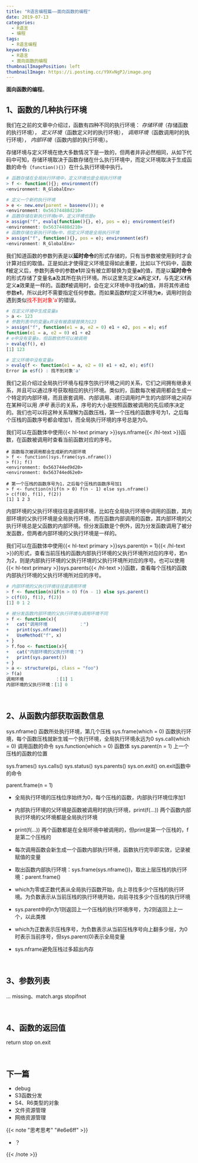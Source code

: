 ```yaml
---
title: "R语言编程篇——面向函数的编程"
date: 2019-07-13
categories:
  - R语言
  - 编程
tags:
  - R语言编程
keywords:
  - R语言
  - 面向函数的编程
thumbnailImagePosition: left
thumbnailImage: https://i.postimg.cc/Y9XvNgPJ/image.png
---
```


**面向函数的编程**。

<!--more-->

<!-- toc -->

## 1、函数的几种执行环境

我们在之前的文章中介绍过，函数有四种不同的执行环境： *存储环境*（存储函数的执行环境）， *定义环境*（函数定义时的执行环境）， *调用环境*（函数调用时的执行环境）， *内部环境*（函数内部的执行环境）。

存储环境与定义环境在绝大多数情况下是一致的，但两者并非必然相同，从如下代码中可知，存储环境取决于函数存储在什么执行环境中，而定义环境取决于生成函数的命令（`function(){}`）在什么执行环境中执行。

```R
# 函数存储在全局执行环境中，定义环境也是全局执行环境
> f <- function(){}; environment(f)
<environment: R_GlobalEnv>

# 定义一个新的执行环境
> e <- new.env(parent = baseenv()); e
<environment: 0x56374488d210>
# 函数存储在新执行环境e中，定义环境也是e
> assign("f", evalq(function(){}, e), pos = e); environment(e$f)
<environment: 0x56374488d210>
# 函数存储在新执行环境e中，但定义环境是全局执行环境
> assign("f", function(){}, pos = e); environment(e$f)
<environment: R_GlobalEnv>
```

我们知道函数的参数列表是以**延时命令**的形式存储的，只有当参数被使用到时才会计算对应的取值。正是如此才使得定义环境显得如此重要，比如以下代码中，函数**f**被定义后，参数列表中的参数**e1**并没有被立即替换为变量**a**的值，而是以**延时命令**的形式存储了变量名**a**及其所在执行环境。所以这里先定义**a**再定义**f**，与先定义**f**再定义**a**效果是一样的。函数**f**被调用时，会在定义环境中寻找**a**的值，并将其传递给参数**e1**，所以此时不需要指定任何参数。而如果函数**f**的定义环境为**e**，调用时则会遇到类似<font color="#FF0000">找不到对象'a'</font>的错误。

```R
# 在定义环境中生成变量a
> a <- 123
# 参数列表中的变量a并没有被直接替换为123
> assign("f", function(e1 = a, e2 = 0) e1 + e2, pos = e); e$f
function(e1 = a, e2 = 0) e1 + e2
# e中没有变量a，但函数依然可以被调用
> evalq(f(), e)
[1] 123

# 定义环境中没有变量a
> evalq(f <- function(e1 = a, e2 = 0) e1 + e2, e); e$f()
Error in e$f() : 找不到对象'a'
```

我们之前介绍过全局执行环境与程序包执行环境之间的关系，它们之间拥有继承关系，并且可以通过序号获取相应的执行环境。类似的，函数每次被调用都会生成一个特定的内部环境，而且嵌套调用、内部调用、递归调用时产生的内部环境之间存在某种可以用 *序号* 表示的关系，序号的大小是按照函数被调用的先后顺序决定的。我们也可以将这种关系理解为函数压栈，第一个压栈的函数序号为1，之后每个压栈的函数序号都会增加1，而全局执行环境的序号总是为0。

我们可以在函数体中使用{{< hl-text primary >}}sys.nframe{{< /hl-text >}}函数，在函数被调用时查看当前函数对应的序号。

```
# 函数每次被调用都会生成新的内部环境
> f <- function()sys.frame(sys.nframe())
> f(); f()
<environment: 0x563744ed9d20>
<environment: 0x563744ed62e0>

# 第一个压栈的函数序号为1，之后每个压栈的函数序号加1
> f <- function(n)if(n > 0) f(n - 1) else sys.nframe()
> c(f(0), f(1), f(2))
[1] 1 2 3
```

内部环境的父执行环境往往是调用环境，比如在全局执行环境中调用的函数，其内部环境的父执行环境是全局执行环境，而在函数内部调用的函数，其内部环境的父执行环境总是父函数的内部环境。但分发函数是个例外，因为分发函数调用了被分发函数，但两者内部环境的父执行环境是一样的。

我们可以在函数体中使用{{< hl-text primary >}}sys.parent(n = 1){{< /hl-text >}}的形式，查看当前压栈的函数内部执行环境的父执行环境所对应的序号，若n为2，则是内部执行环境的父执行环境的父执行环境所对应的序号。也可以使用{{< hl-text primary >}}sys.parents{{< /hl-text >}}函数，查看每个压栈的函数内部执行环境的父执行环境所对应的序号。

```R
# 内部环境的父执行环境往往是调用环境
> f <- function(n)if(n > 0) f(n - 1) else sys.parent()
> c(f(0), f(1), f(2))
[1] 0 1 2

# 被分发函数内部环境的父执行环境与调用环境不同
> f <- function(x){
+   cat("调用环境            ：")
+   print(sys.nframe())
+   UseMethod("f", x)
+ }
> f.foo <- function(x){
+   cat("内部环境的父执行环境：")
+   print(sys.parent())
+ }
> a <- structure(pi, class = "foo")
> f(a)
调用环境            ：[1] 1
内部环境的父执行环境：[1] 0
```

<br>

## 2、从函数内部获取函数信息


sys.nframe()              函数所处执行环境，第几个压栈
sys.frame(which = 0)      函数执行环境，每个函数压栈就新生城一个执行环境，全局执行环境永远为0
sys.call(which = 0)       调用函数的命令
sys.function(which = 0)   函数体
sys.parent(n = 1)         上一个压栈的函数的位置

sys.frames()
sys.calls()
sys.status()
sys.parents()
sys.on.exit()             on.exit函数中的命令

parent.frame(n = 1)

- 全局执行环境的压栈位序始终为0，每个压栈的函数，内部执行环境位序加1
- 内部执行环境的父环境是函数被调用时的执行环境，print(f(...)) 两个函数内部执行环境的父环境都是全局执行环境
- print(f(...)) 两个函数都是在全局环境中被调用的，但print是第一个压栈的，f是第二个压栈的
- 每次调用函数会新生成一个函数内部执行环境，函数执行完毕即实效，记录被赋值的变量
- 取出函数内部执行环境：sys.frame(sys.nframe())，取出上层压栈的执行环境：parent.frame()
- which为零或正数代表从全局执行函数开始，向上寻找多少个压栈的执行环境。为负数表示从当前压栈的执行环境开始，向前寻找多少个压栈的执行环境
- sys.parent中的n为1则返回上一个压栈的执行环境序号，为2则返回上上一个，以此类推
- which为正数表示压栈序号，为负数表示从当前压栈序号向上翻多少层，为0时表示当前序号，但sys.parent(0)表示全局变量

- sys.nframe避免压栈过多超出内存

<br>

## 3、参数列表

...
missing、match.args
stopifnot


<br>

## 4、函数的返回值

return
stop
on.exit

<br>

## 下一篇

- debug
- S3函数分发
- S4、R6类型的对象
- 文件资源管理
- 网络资源管理

{{< note "思考思考" "#e6e6ff" >}}
- ？

{{< /note >}}

<br>
